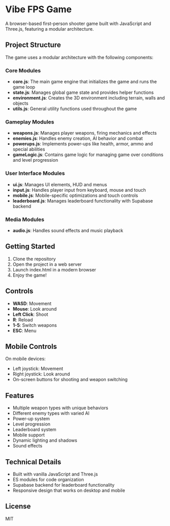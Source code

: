 # Vibe FPS Game

A browser-based first-person shooter game built with JavaScript and Three.js, featuring a modular architecture.

## Project Structure

The game uses a modular architecture with the following components:

### Core Modules

- **core.js**: The main game engine that initializes the game and runs the game loop
- **state.js**: Manages global game state and provides helper functions
- **environment.js**: Creates the 3D environment including terrain, walls and objects
- **utils.js**: General utility functions used throughout the game

### Gameplay Modules

- **weapons.js**: Manages player weapons, firing mechanics and effects
- **enemies.js**: Handles enemy creation, AI behavior and combat
- **powerups.js**: Implements power-ups like health, armor, ammo and special abilities
- **gameLogic.js**: Contains game logic for managing game over conditions and level progression

### User Interface Modules

- **ui.js**: Manages UI elements, HUD and menus
- **input.js**: Handles player input from keyboard, mouse and touch
- **mobile.js**: Mobile-specific optimizations and touch controls
- **leaderboard.js**: Manages leaderboard functionality with Supabase backend

### Media Modules

- **audio.js**: Handles sound effects and music playback

## Getting Started

1. Clone the repository
2. Open the project in a web server
3. Launch index.html in a modern browser
4. Enjoy the game!

## Controls

- **WASD**: Movement
- **Mouse**: Look around
- **Left Click**: Shoot
- **R**: Reload
- **1-5**: Switch weapons
- **ESC**: Menu

## Mobile Controls

On mobile devices:
- Left joystick: Movement
- Right joystick: Look around
- On-screen buttons for shooting and weapon switching

## Features

- Multiple weapon types with unique behaviors
- Different enemy types with varied AI
- Power-up system
- Level progression
- Leaderboard system
- Mobile support
- Dynamic lighting and shadows
- Sound effects

## Technical Details

- Built with vanilla JavaScript and Three.js
- ES modules for code organization
- Supabase backend for leaderboard functionality
- Responsive design that works on desktop and mobile

## License

MIT